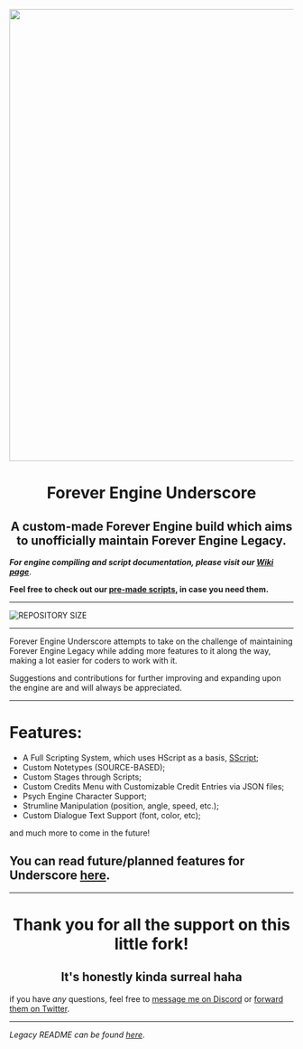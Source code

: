 <p align="center">
  <img src="https://cdn.discordapp.com/attachments/930661629505466448/1031418430760427530/feULogo.png" width="800"/></a>
  <h1 align="center">Forever Engine Underscore</h1>
  <h2 align="center">A custom-made Forever Engine build which aims to unofficially maintain Forever Engine Legacy.</h2>
</p>

***For engine compiling and script documentation, please visit our [Wiki page](https://github.com/BeastlyGhost/Forever-Engine-Underscore/wiki)***.

**Feel free to check out our [pre-made scripts](https://github.com/BeastlyGhost/Forever-Engine-Underscore/tree/master/docs), in case you need them.**

----------------------------------------------

![REPOSITORY SIZE](https://img.shields.io/github/repo-size/BeastlyGhost/Forever-Engine-Underscore)

----------------------------------------------
Forever Engine Underscore attempts to take on the challenge of maintaining Forever Engine Legacy while adding more features to it along the way, making a lot easier for coders to work with it.

Suggestions and contributions for further improving and expanding upon the engine are and will always be appreciated.

----------------------------------------------
# Features:
* A Full Scripting System, which uses HScript as a basis, [SScript](https://github.com/TheWorldMachinima/SScript);
* Custom Notetypes (SOURCE-BASED);
* Custom Stages through Scripts;
* Custom Credits Menu with Customizable Credit Entries via JSON files;
* Psych Engine Character Support;
* Strumline Manipulation (position, angle, speed, etc.);
* Custom Dialogue Text Support (font, color, etc);

and much more to come in the future!

## You can read future/planned features for Underscore [here](/docs/PLANNED-FEATURES.md).

----------------------------------------------

<h1 align="center">Thank you for all the support on this little fork!</h1>
<h2 align="center">It's honestly kinda surreal haha</h2>

if you have *any* questions, feel free to [message me on Discord](https://discord.com/users/597124141530742805) or [forward them on Twitter](https://twitter.com/Fan_de_RPG).

----------------------------------------------
*Legacy README can be found [here](https://github.com/Yoshubs/Forever-Engine-Legacy/blob/master/README.md)*.

